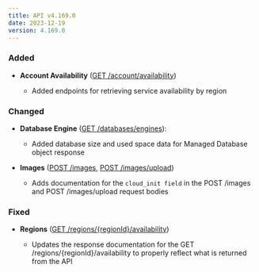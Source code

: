 ```yaml
---
title: API v4.169.0
date: 2023-12-19
version: 4.169.0
---
```


### Added

- **Account Availability** ([GET /account/availability](/docs/api/account/#availability))

  - Added endpoints for retrieving service availability by region

### Changed

- **Database Engine** ([GET /databases/engines](/docs/api/databases/)):

  - Added database size and used space data for Managed Database object response

- **Images** ([POST /images](/docs/api/images/#image-create), [POST /images/upload](/docs/api/images/#image-upload))

  - Adds documentation for the `cloud_init field` in the POST /images and POST /images/upload request bodies

### Fixed

- **Regions** ([GET /regions/{regionId}/availability](/docs/api/regions/#regions-availability-list))

  - Updates the response documentation for the GET /regions/{regionId}/availability to properly reflect what is returned from the API